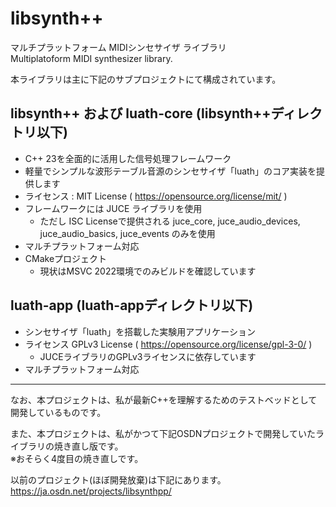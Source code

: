# libsynth++

マルチプラットフォーム MIDIシンセサイザ ライブラリ  
Multiplatoform MIDI synthesizer library.

本ライブラリは主に下記のサブプロジェクトにて構成されています。

## libsynth++ および luath-core (libsynth++ディレクトリ以下)
* C++ 23を全面的に活用した信号処理フレームワーク
* 軽量でシンプルな波形テーブル音源のシンセサイザ「luath」のコア実装を提供します
* ライセンス : MIT License ( https://opensource.org/license/mit/ )
* フレームワークには JUCE ライブラリを使用
    * ただし ISC Licenseで提供される juce_core, juce_audio_devices, juce_audio_basics, juce_events のみを使用
* マルチプラットフォーム対応
* CMakeプロジェクト
    * 現状はMSVC 2022環境でのみビルドを確認しています
    
## luath-app (luath-appディレクトリ以下)
* シンセサイザ「luath」を搭載した実験用アプリケーション
* ライセンス GPLv3 License ( https://opensource.org/license/gpl-3-0/ )
    * JUCEライブラリのGPLv3ライセンスに依存しています
* マルチプラットフォーム対応
    
----

なお、本プロジェクトは、私が最新C++を理解するためのテストベッドとして開発しているものです。

また、本プロジェクトは、私がかつて下記OSDNプロジェクトで開発していたライブラリの焼き直し版です。  
※おそらく4度目の焼き直しです。

以前のプロジェクト(ほぼ開発放棄)は下記にあります。
https://ja.osdn.net/projects/libsynthpp/

